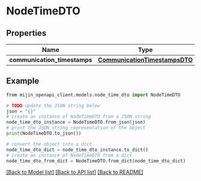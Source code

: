 # NodeTimeDTO


## Properties

Name | Type | Description | Notes
------------ | ------------- | ------------- | -------------
**communication_timestamps** | [**CommunicationTimestampsDTO**](CommunicationTimestampsDTO.md) |  | 

## Example

```python
from mijin_openapi_client.models.node_time_dto import NodeTimeDTO

# TODO update the JSON string below
json = "{}"
# create an instance of NodeTimeDTO from a JSON string
node_time_dto_instance = NodeTimeDTO.from_json(json)
# print the JSON string representation of the object
print(NodeTimeDTO.to_json())

# convert the object into a dict
node_time_dto_dict = node_time_dto_instance.to_dict()
# create an instance of NodeTimeDTO from a dict
node_time_dto_from_dict = NodeTimeDTO.from_dict(node_time_dto_dict)
```
[[Back to Model list]](../README.md#documentation-for-models) [[Back to API list]](../README.md#documentation-for-api-endpoints) [[Back to README]](../README.md)


